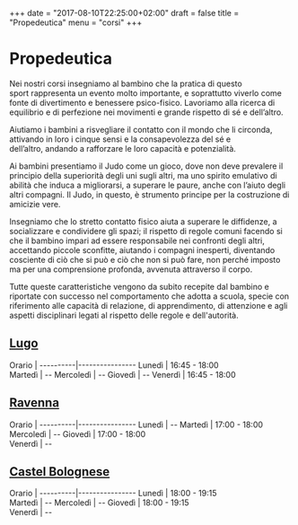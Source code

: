 +++
date = "2017-08-10T22:25:00+02:00"
draft = false
title = "Propedeutica"
menu = "corsi"
+++

# Propedeutica

Nei nostri corsi insegniamo al bambino che la pratica di questo  sport rappresenta un evento molto importante, e soprattutto viverlo  come fonte di divertimento e benessere psico-fisico. Lavoriamo alla ricerca di equilibrio e di perfezione nei movimenti e grande rispetto di sé e dell’altro.

Aiutiamo i bambini a risvegliare il contatto con il mondo che li circonda, attivando in loro i cinque sensi e la consapevolezza del sé e dell’altro, andando a rafforzare le loro capacità e potenzialità.

Ai bambini presentiamo il Judo come un gioco, dove non deve prevalere il principio della superiorità degli uni sugli altri, ma uno spirito emulativo di abilità che induca a migliorarsi, a superare le paure, anche con l’aiuto degli altri compagni. Il Judo, in questo, è strumento principe per la costruzione di amicizie vere.

Insegniamo che lo stretto contatto fisico aiuta a superare le diffidenze, a socializzare e condividere gli spazi; il rispetto di regole comuni facendo si che il bambino impari ad essere responsabile nei confronti degli altri, accettando piccole sconfitte, aiutando i compagni inesperti, diventando cosciente di ciò che si può e ciò che non si può fare, non perché imposto ma per una comprensione profonda, avvenuta attraverso il corpo.

Tutte queste caratteristiche vengono da subito recepite dal bambino e riportate con successo nel comportamento che adotta a scuola, specie con riferimento alle capacità di relazione, di apprendimento, di attenzione e agli aspetti disciplinari legati al rispetto delle regole e dell'autorità.


## [Lugo](/palestre#lugo)
 Orario   | 
----------|----------------
Lunedì    | 16:45 - 18:00  
Martedì   | --
Mercoledì | --
Giovedì   | --
Venerdì   | 16:45 - 18:00  


## [Ravenna](/palestre#ravenna)
 Orario   | 
----------|----------------
Lunedì    | --
Martedì   | 17:00 - 18:00  
Mercoledì | --
Giovedì   | 17:00 - 18:00  
Venerdì   | --


## [Castel Bolognese](/palestre#castel-bolognese)
 Orario   | 
----------|----------------
Lunedì    | 18:00 - 19:15  
Martedì   | --
Mercoledì | --
Giovedì   | 18:00 - 19:15  
Venerdì   | --